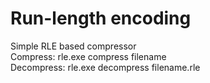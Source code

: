 # Run-length encoding

Simple RLE based compressor\
Compress: rle.exe compress filename\
Decompress: rle.exe decompress filename.rle

